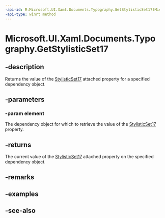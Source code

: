 ```yaml
---
-api-id: M:Microsoft.UI.Xaml.Documents.Typography.GetStylisticSet17(Microsoft.UI.Xaml.DependencyObject)
-api-type: winrt method
---
```


<!-- Method syntax
public bool GetStylisticSet17(Windows.UI.Xaml.DependencyObject element)
-->

# Microsoft.UI.Xaml.Documents.Typography.GetStylisticSet17

## -description
Returns the value of the [StylisticSet17](/windows/winui/api/microsoft.ui.xaml.documents.typography#xaml-attached-properties) attached property for a specified dependency object.

## -parameters
### -param element
The dependency object for which to retrieve the value of the [StylisticSet17](/windows/winui/api/microsoft.ui.xaml.documents.typography#xaml-attached-properties) property.

## -returns
The current value of the [StylisticSet17](/windows/winui/api/microsoft.ui.xaml.documents.typography#xaml-attached-properties) attached property on the specified dependency object.

## -remarks

## -examples

## -see-also
